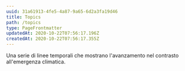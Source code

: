 ```yaml
---
uuid: 31a61913-4fe5-4a87-9a65-6d2a3fa19d46
title: Topics
path: /topics
type: PageFrontmatter
updatedAt: 2020-10-22T07:56:17.196Z
createdAt: 2020-10-22T07:56:17.355Z
---
```


Una serie di linee temporali che mostrano l'avanzamento nel contrasto all'emergenza climatica.
